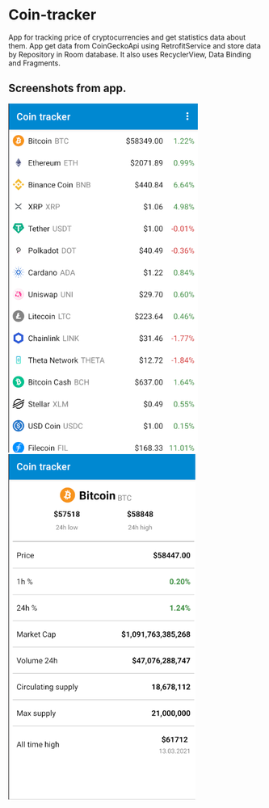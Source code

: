 # Coin-tracker  
App for tracking price of cryptocurrencies and get statistics data about them.
App get data from CoinGeckoApi using RetrofitService and store data by Repository in Room database. It also uses RecyclerView, Data Binding and Fragments.

## Screenshots from app.  
![Alt text](/screenshots/overview.png?raw=true) &nbsp; &nbsp;![Alt text](/screenshots/detail.png?raw=true)

